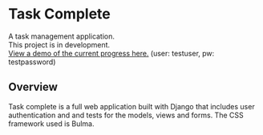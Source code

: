 # Task Complete
A task management application.  
This project is in development.  
[View a demo of the current progress here.](https://fc-taskcomplete.herokuapp.com/) (user: testuser, pw: testpassword)


## Overview
Task complete is a full web application built with Django that includes user authentication and and tests for the models, views and forms. The CSS framework used is Bulma.
